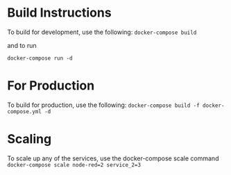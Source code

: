 # Build Instructions

To build for development, use the following:
`docker-compose build`

and to run

`docker-compose run -d`

# For Production
To build for production, use the following:
`docker-compose build -f docker-compose.yml -d`

# Scaling
To scale up any of the services, use the docker-compose scale command
`docker-compose scale node-red=2 service_2=3`
